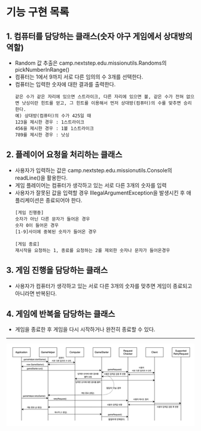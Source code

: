 # 기능 구현 목록

## 1. 컴퓨터를 담당하는 클래스(숫자 야구 게임에서 상대방의 역할)
- Random 값 추출은 camp.nextstep.edu.missionutils.Randoms의 pickNumberInRange()
- 컴퓨터는 1에서 9까지 서로 다른 임의의 수 3개를 선택한다.
- 컴퓨터는 입력한 숫자에 대한 결과를 출력한다.
    ```text
    같은 수가 같은 자리에 있으면 스트라이크, 다른 자리에 있으면 볼, 같은 수가 전혀 없으면 낫싱이란 힌트를 얻고, 그 힌트를 이용해서 먼저 상대방(컴퓨터)의 수를 맞추면 승리한다.
    예) 상대방(컴퓨터)의 수가 425일 때
    123을 제시한 경우 : 1스트라이크
    456을 제시한 경우 : 1볼 1스트라이크
    789를 제시한 경우 : 낫싱
    ```

## 2. 플레이어 요청을 처리하는 클래스
- 사용자가 입력하는 값은 camp.nextstep.edu.missionutils.Console의 readLine()을 활용한다.
- 게임 플레이어는 컴퓨터가 생각하고 있는 서로 다른 3개의 숫자를 입력
- 사용자가 잘못된 값을 입력할 경우 IllegalArgumentException을 발생시킨 후 애플리케이션은 종료되어야 한다.
    ```text
    [게임 진행중]
    숫자가 아닌 다른 문자가 들어온 경우
    숫자 0이 들어온 경우
    [1-9]사이에 중복된 숫자가 들어온 경우
  
    [게임 종료]
    재시작을 요청하는 1, 종료를 요청하는 2를 제외한 숫자나 문자가 들어온경우
    ```

## 3. 게임 진행을 담당하는 클래스
- 사용자가 컴퓨터가 생각하고 있는 서로 다른 3개의 숫자를 맞추면 게임이 종료되고 아니라면 반복된다.

## 4. 게임에 반복을 담당하는 클래스
- 게임을 종료한 후 게임을 다시 시작하거나 완전히 종료할 수 있다.
---
![img](dataFlow.png)


